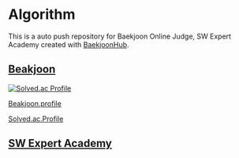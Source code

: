 # Algorithm
This is a auto push repository for Baekjoon Online Judge, SW Expert Academy created with [BaekjoonHub](https://github.com/BaekjoonHub/BaekjoonHub).

## [Beakjoon](https://www.acmicpc.net/)

[![Solved.ac Profile](http://mazassumnida.wtf/api/v2/generate_badge?boj=kookjd7759)](https://solved.ac/kookjd7759/)

[Beakjoon.profile](https://www.acmicpc.net/user/kookjd7759)

[Solved.ac.Profile](https://solved.ac/profile/kookjd7759)

## [SW Expert Academy](https://swexpertacademy.com/main/userpage/userInformation.do#)

